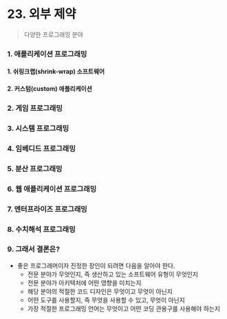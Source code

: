 # 23. 외부 제약

> 다양한 프로그래밍 분야



### 1. 애플리케이션 프로그래밍

#### 1. 쉬링크랩(shrink-wrap) 소프트웨어

#### 2. 커스텀(custom) 애플리케이션



### 2. 게임 프로그래밍



### 3. 시스템 프로그래밍



### 4. 임베디드 프로그래밍



### 5. 분산 프로그래밍



### 6. 웹 애플리케이션 프로그래밍



### 7. 엔터프라이즈 프로그래밍



### 8. 수치해석 프로그래밍



### 9. 그래서 결론은?

- 좋은 프로그래머이자 진정한 장인이 되려면 다음을 알아야 한다.
  - 전문 분야가 무엇인지, 즉 생산하고 있는 소프트웨어 유형이 무엇인지
  - 전문 분야가 아키텍처에 어떤 영향을 미치는지
  - 해당 분야의 적절한 코드 디자인은 무엇이고 무엇이 아닌지
  - 어떤 도구를 사용할지, 즉 무엇을 사용할 수 있고, 무엇이 아닌지
  - 가장 적절한 프로그래밍 언어는 무엇이고 어떤 코딩 관용구를 사용해야 하는지